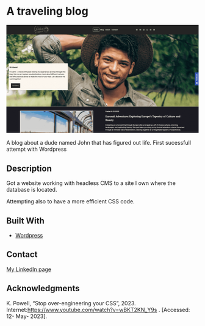 # A traveling blog

![Image of Globertroller](img-globetroller-min.png)

A blog about a dude named John that has figured out life. First sucessfull attempt with Wordpress

## Description

Got a website working with headless CMS to a site I own where the database is located.

Attempting also to have a more efficient CSS code.

## Built With

- [Wordpress](https://wordpress.org)

## Contact

[My LinkedIn page](https://www.linkedin.com/in/yngve-nykås-363b28bb/)

## Acknowledgments

K. Powell, “Stop over-engineering your CSS”, 2023. Internet:https://www.youtube.com/watch?v=wBKT2KN_Y9s
. [Accessed: 12- May- 2023].
